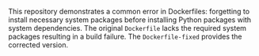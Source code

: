 This repository demonstrates a common error in Dockerfiles: forgetting to install necessary system packages before installing Python packages with system dependencies.  The original `Dockerfile` lacks the required system packages resulting in a build failure. The `Dockerfile-fixed` provides the corrected version.